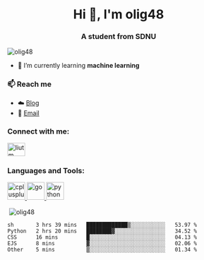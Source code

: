 <h1 align="center">Hi 👋, I'm olig48</h1>
<h3 align="center">A student from SDNU</h3>

<p align="left"> <img src="https://komarev.com/ghpvc/?username=olig48&label=Profile%20views&color=0e75b6&style=flat" alt="olig48" /> </p>

- 🌱 I’m currently learning **machine learning**
### 📫 Reach me 

- ☁️ <a href = "https://olig48.github.io">Blog</a>
- 📧 <a href="1250312837@qq.com">Email</a>

<h3 align="left">Connect with me:</h3>
<p align="left">
<a href="https://twitter.com/liutm" target="blank"><img align="center" src="https://cdn.jsdelivr.net/npm/simple-icons@3.0.1/icons/twitter.svg" alt="liutm" height="30" width="40" /></a>
</p>

<h3 align="left">Languages and Tools:</h3>
<p align="left"> <a href="https://www.w3schools.com/cpp/" target="_blank"> <img src="https://devicons.github.io/devicon/devicon.git/icons/cplusplus/cplusplus-original.svg" alt="cplusplus" width="40" height="40"/> </a> <a href="https://golang.org" target="_blank"> <img src="https://devicons.github.io/devicon/devicon.git/icons/go/go-original.svg" alt="go" width="40" height="40"/> </a> <a href="https://www.python.org" target="_blank"> <img src="https://devicons.github.io/devicon/devicon.git/icons/python/python-original.svg" alt="python" width="40" height="40"/> </a> </p>

<p>&nbsp;<img align="center" src="https://github-readme-stats.vercel.app/api?username=olig48&show_icons=true" alt="olig48" /></p>
  
<!--START_SECTION:waka-->
```text
sh       3 hrs 39 mins   █████████████▒░░░░░░░░░░░   53.97 % 
Python   2 hrs 20 mins   ████████▓░░░░░░░░░░░░░░░░   34.52 % 
CSS      16 mins         █░░░░░░░░░░░░░░░░░░░░░░░░   04.13 % 
EJS      8 mins          ▓░░░░░░░░░░░░░░░░░░░░░░░░   02.06 % 
Other    5 mins          ▒░░░░░░░░░░░░░░░░░░░░░░░░   01.34 % 
```
<!--END_SECTION:waka-->
